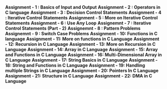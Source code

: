 <b>Assignment - 1 : Basics of Input and Output</b>
<b>Assignment - 2 : Operators in C language</b>
<b>Assignment - 3 : Decision Control Statements</b>
<b>Assignment - 4 : Iterative Control Statements</b>
<b>Assignment - 5 : More on Iterative Control Statements</b>
<b>Assignment - 6 : Use Any Loop</b>
<b>Assignemnt - 7 : Iterative Control Statements (Part - 2)</b>
<b>Assignemnt - 8 : Pattern Problems</b>
<b>Assignemnt - 9 : Switch Case Problems</b>
<b>Assignment - 10: Functions in C language</b>
<b>Assignment - 11: More on functions in C Language</b>
<b>Assignment - 12: Recursion in C Language</b>
<b>Assignment - 13: More on Recursion in C Language</b>
<b>Assignment - 14: Array in C Language</b>
<b>Assignment - 15: Array and Functions in C Language</b>
<b>Assignment - 16: Multi-Dimensional Array in C Language</b>
<b>Assignment - 17: String Basics in C Language</b>
<b>Assignment - 18: String and Functions in C Language</b>
<b>Assignment - 19: Handling multiple Strings in C Language</b>
<b>Assignment - 20: Pointers In C Language</b>
<b>Assignment - 21: Structure in C Language</b>
<b>Assignment - 22: DMA in C Language</b>
